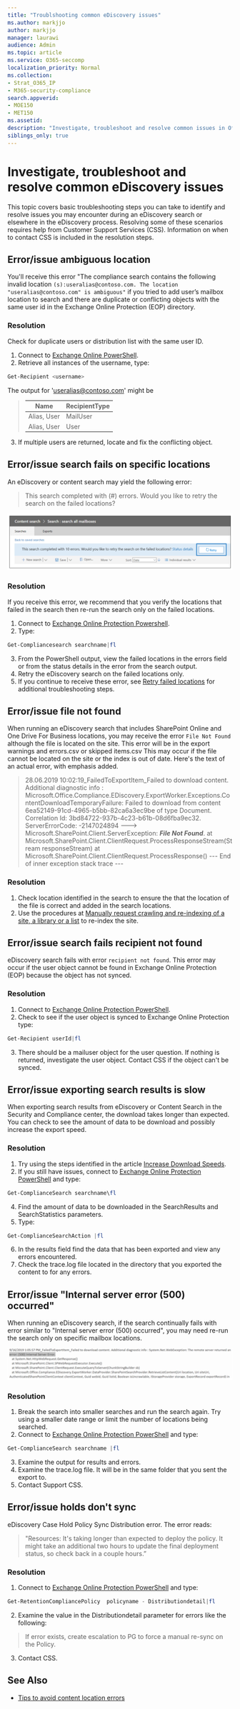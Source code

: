 ```yaml
---
title: "Troublshooting common eDiscovery issues"
ms.author: markjjo
author: markjjo
manager: laurawi
audience: Admin
ms.topic: article
ms.service: O365-seccomp
localization_priority: Normal
ms.collection: 
- Strat_O365_IP
- M365-security-compliance
search.appverid: 
- MOE150
- MET150
ms.assetid: 
description: "Investigate, troubleshoot and resolve common issues in Office 365 eDiscovery."
siblings_only: true
---
```

# Investigate, troubleshoot and resolve common eDiscovery issues

This topic covers basic troubleshooting steps you can take to identify and resolve issues you may encounter during an eDiscovery search or elsewhere in the eDiscovery process. Resolving some of these scenarios requires help from Customer Support Services (CSS). Information on when to contact CSS is included in the resolution steps.

## Error/issue ambiguous location

You'll receive this error "The compliance search contains the following invalid location `(s):useralias@contoso.com. The location "useralias@contoso.com" is ambiguous"` if you tried to add user’s mailbox location to search and there are duplicate or conflicting objects with the same user id in the Exchange Online Protection (EOP) directory.

### Resolution

Check for duplicate users or distribution list with the same user ID.

1. Connect to [Exchange Online PowerShell](https://docs.microsoft.com/en-us/powershell/exchange/exchange-online/connect-to-exchange-online-powershell/connect-to-exchange-online-powershell?view=exchange-ps).
2. Retrieve all instances of the username, type:

```powershell
Get-Recipient <username>
```

The output for 'useralias@contoso.com' might be

> 
> |Name  |RecipientType  |
> |---------|---------|
> |Alias, User     |MailUser         |
> |Alias, User     |User         |

3. If multiple users are returned, locate and fix the conflicting object.

## Error/issue search fails on specific locations

An eDiscovery or content search may yield the following error:
>This search completed with (#) errors.  Would you like to retry the search on the failed locations?

![search specific location fails error screenshot]( media/edisc-tshoot-specific-location-search-fails.png)

### Resolution

If you receive this error, we recommend that you verify the locations that failed in the search  then re-run the search only on the failed locations.

1. Connect to [Exchange Online Protection Powershell](https://docs.microsoft.com/en-us/powershell/exchange/exchange-eop/connect-to-exchange-online-protection-powershell?view=exchange-ps).
1. Type:

```powershell
Get-Compliancesearch searchname|fl 
```

3. From the PowerShell output, view the failed locations in the errors field or from the status details in the error from the search output.
1. Retry the eDiscovery search on the failed locations only.
1. If you continue to receive these error, see [Retry failed locations](https://docs.microsoft.com/en-us/Office365/SecurityCompliance/retry-failed-content-search) for additional troubleshooting steps.

## Error/issue file not found

When running an eDiscovery search that includes SharePoint Online and One Drive For Business locations, you may receive the error `File Not Found` although the file is located on the site. This error will be in the export warnings and errors.csv or skipped items.csv  This may occur if the file cannot be located on the site or the index is out of date. Here's the text of an actual error, with emphasis added.
  
> 28.06.2019 10:02:19_FailedToExportItem_Failed to download content. Additional diagnostic info : Microsoft.Office.Compliance.EDiscovery.ExportWorker.Exceptions.ContentDownloadTemporaryFailure: Failed to download from content 6ea52149-91cd-4965-b5bb-82ca6a3ec9be of type Document. Correlation Id: 3bd84722-937b-4c23-b61b-08d6fba9ec32. ServerErrorCode: -2147024894 ---> Microsoft.SharePoint.Client.ServerException: ***File Not Found***. at Microsoft.SharePoint.Client.ClientRequest.ProcessResponseStream(Stream responseStream) at Microsoft.SharePoint.Client.ClientRequest.ProcessResponse()
--- End of inner exception stack trace ---

### Resolution

1. Check location identified in the search to ensure the that the location of the file is correct and added in the search locations.
2. Use the procedures at [Manually request crawling and re-indexing of a site, a library or a list](https://docs.microsoft.com/en-us/sharepoint/crawl-site-content) to re-index the site.

## Error/issue search fails recipient not found

eDiscovery search fails with error `recipient not found`. This error may occur if the user object cannot be found in Exchange Online Protection (EOP) because the object has not synced.

### Resolution

1. Connect to [Exchange Online Protection PowerShell](https://docs.microsoft.com/en-us/powershell/exchange/exchange-eop/connect-to-exchange-online-protection-powershell?view=exchange-ps).
1. Check to see if the user object is synced to Exchange Online Protection type:

```powershell
Get-Recipient userId|fl
```

3. There should be a mailuser object for the user question. If nothing is returned, investigate the user object. Contact CSS if the object can't be synced.

## Error/issue exporting search results is slow

When exporting search results from eDiscovery or Content Search in the Security and Compliance center, the download takes longer than expected.  You can check to see the amount of data to be download and possibly increase the export speed.

### Resolution

1.	Try using the steps identified in the article [Increase Download Speeds](https://docs.microsoft.com/en-us/office365/securitycompliance/increase-download-speeds-when-exporting-ediscovery-results).
2.	If you still have issues, connect to [Exchange Online Protection PowerShell](https://docs.microsoft.com/en-us/powershell/exchange/exchange-eop/connect-to-exchange-online-protection-powershell?view=exchange-ps) and type:

```powershell
Get-ComplianceSearch searchname\fl
```

4. Find the amount of data to be downloaded in the SearchResults and SearchStatistics parameters.
5. Type:

```powershell
Get-ComplianceSearchAction |fl
```

6. In the results field find the data that has been exported and view any errors encountered.
7. Check the trace.log file located in the directory that you exported the content to for any errors.

## Error/issue "Internal server error (500) occurred"

When running an eDiscovery search, if the search continually fails with error similar to "Internal server error (500) occurred", you may need re-run the search only on specific mailbox locations.

![internal server error 500 screenshot](media/edisc-tshoot-error-500.png)

### Resolution

1. Break the search into smaller searches and run the search again.  Try using a smaller date range or limit the number of locations being searched.
2. Connect to [Exchange Online Protection PowerShell](https://docs.microsoft.com/en-us/powershell/exchange/exchange-eop/connect-to-exchange-online-protection-powershell?view=exchange-ps) and type:

```powershell
Get-ComplianceSearch searchname |fl
```

3. Examine the output for results and errors.
3. Examine the trace.log file. It will be in the same folder that you sent the export to.
4. Contact Support CSS.

## Error/issue holds don't sync

eDiscovery Case Hold Policy Sync Distribution error. The error reads:

> "Resources: It's taking longer than expected to deploy the policy. It might take an additional two hours to update the final deployment status, so check back in a couple hours.”

### Resolution

1.	Connect to [Exchange Online Protection PowerShell](https://docs.microsoft.com/en-us/powershell/exchange/exchange-eop/connect-to-exchange-online-protection-powershell?view=exchange-ps) and type:

```powershell
Get-RetentionCompliancePolicy  policyname - Distributiondetail|fl
```

2. Examine the value in the Distributiondetail parameter for errors like the following:

> If error exists, create escalation to PG to force a manual re-sync on the Policy.

3. Contact CSS.

## See Also
- [Tips to avoid content location errors](https://docs.microsoft.com/en-us/microsoft-365/compliance/retry-failed-content-search%23tips-to-avoid-content-location-errors)